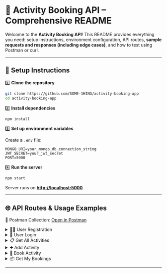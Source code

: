 # 📖 **Activity Booking API – Comprehensive README**

Welcome to the **Activity Booking API**! This README provides everything you need: setup instructions, environment configuration, API routes, **sample requests and responses (including edge cases)**, and how to test using Postman or curl.

---

## 🚀 **Setup Instructions**

1️⃣ **Clone the repository**

```bash
git clone https://github.com/SOME-1HING/activity-booking-app
cd activity-booking-app
```

2️⃣ **Install dependencies**

```bash
npm install
```

3️⃣ **Set up environment variables**

Create a `.env` file:

```env
MONGO_URI=your_mongo_db_connection_string
JWT_SECRET=your_jwt_secret
PORT=5000
```

4️⃣ **Run the server**

```bash
npm start
```

Server runs on **[http://localhost:5000](http://localhost:5000)**

---

## 🌐 **API Routes & Usage Examples**

🔗 Postman Collection: [Open in Postman](https://elements.getpostman.com/redirect?entityId=24091633-c30f9593-c95f-4cae-8054-7d8c055c0bca&entityType=collection)

<details>
<summary>🧑‍💻 User Registration</summary>

**POST** `/api/users/register`

✅ **Request:**

```json
{
  "name": "John Doe",
  "email": "john@example.com",
  "phone": "1234567890",
  "password": "securePass123"
}
```

🟢 **201 Created:**

```json
{
  "success": true,
  "message": "User registered successfully"
}
```

🔴 **400 Missing Fields:**

```json
{
  "success": false,
  "message": "Missing fields: email, password"
}
```

🔴 **400 Email Exists:**

```json
{
  "success": false,
  "message": "Email already exists"
}
```

🔴 **500 Server Error:**

```json
{
  "success": false,
  "message": "Internal server error"
}
```

</details>

<details>
<summary>🔑 User Login</summary>

**POST** `/api/users/login`

✅ **Request:**

```json
{
  "email": "john@example.com",
  "password": "securePass123"
}
```

🟢 **200 OK:**

```json
{
  "success": true,
  "message": "Login successful",
  "data": {
    "token": "<JWT token>"
  }
}
```

🔴 **400 Missing Fields:**

```json
{
  "success": false,
  "message": "Missing fields: email"
}
```

🔴 **404 User Not Found:**

```json
{
  "success": false,
  "message": "User not found"
}
```

🔴 **400 Invalid Credentials:**

```json
{
  "success": false,
  "message": "Invalid credentials"
}
```

🔴 **500 Server Error:**

```json
{
  "success": false,
  "message": "Internal server error"
}
```

</details>

<details>
<summary>📋 Get All Activities</summary>

**GET** `/api/activities`

🟢 **200 OK:**

```json
{
  "success": true,
  "message": "Activities retrieved successfully",
  "data": [
    {
      "_id": "activityId1",
      "title": "Yoga Class",
      "description": "Morning yoga session",
      "location": "Park Center",
      "dateTime": "2025-05-10T08:00:00Z"
    },
    {
      "_id": "activityId2",
      "title": "Art Workshop",
      "description": "Beginner painting class",
      "location": "Community Hall",
      "dateTime": "2025-05-11T14:00:00Z"
    }
  ]
}
```

🔴 **500 Server Error:**

```json
{
  "success": false,
  "message": "Internal server error"
}
```

</details>

<details>
<summary>➕ Add Activity</summary>

**POST** `/api/activities/add`

Headers: `Authorization: Bearer <JWT token>`

✅ **Request:**

```json
{
  "title": "Cooking Class",
  "description": "Italian pasta making",
  "location": "Kitchen Studio",
  "dateTime": "2025-05-15T18:00:00Z"
}
```

🟢 **201 Created:**

```json
{
  "success": true,
  "message": "Activity successfully added",
  "data": {
    "activityId": "newActivityId"
  }
}
```

🔴 **400 Missing Fields:**

```json
{
  "success": false,
  "message": "Missing fields: title, description"
}
```

🔴 **401 Unauthorized:**

```json
{
  "success": false,
  "message": "No token, authorization denied"
}
```

🔴 **500 Server Error:**

```json
{
  "success": false,
  "message": "Internal server error"
}
```

</details>

<details>
<summary>📅 Book Activity</summary>

**POST** `/api/activities/book`

Headers: `Authorization: Bearer <JWT token>`

✅ **Request:**

```json
{
  "activityId": "activityId1"
}
```

🟢 **200 OK:**

```json
{
  "success": true,
  "message": "Activity booked successfully"
}
```

🔴 **400 Missing Field:**

```json
{
  "success": false,
  "message": "Missing field: activityId"
}
```

🔴 **404 Activity Not Found:**

```json
{
  "success": false,
  "message": "Activity not found"
}
```

🔴 **401 Unauthorized:**

```json
{
  "success": false,
  "message": "No token, authorization denied"
}
```

🔴 **500 Server Error:**

```json
{
  "success": false,
  "message": "Internal server error"
}
```

</details>

<details>
<summary>📦 Get My Bookings</summary>

**GET** `/api/activities/my-bookings`

Headers: `Authorization: Bearer <JWT token>`

🟢 **200 OK:**

```json
{
  "success": true,
  "message": "User bookings retrieved successfully",
  "data": [
    {
      "_id": "activityId1",
      "title": "Yoga Class",
      "description": "Morning yoga session",
      "location": "Park Center",
      "dateTime": "2025-05-10T08:00:00Z",
      "bookings": [
        { "userId": "userId123" }
      ]
    }
  ]
}
```

🔴 **401 Unauthorized:**

```json
{
  "success": false,
  "message": "No token, authorization denied"
}
```

🔴 **500 Server Error:**

```json
{
  "success": false,
  "message": "Internal server error"
}
```

</details>

---
